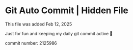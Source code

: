 # Git Auto Commit | Hidden File

This file was added Feb 12, 2025

Just for fun and keeping my daily git commit active 🤪

commit number: 2125986
